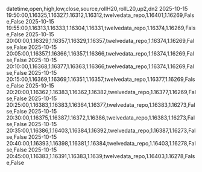 datetime,open,high,low,close,source,rollH20,rollL20,up2,dn2
2025-10-15 19:50:00,1.16325,1.16327,1.16312,1.16312,twelvedata_repo,1.16401,1.16269,False,False
2025-10-15 19:55:00,1.16313,1.16333,1.16304,1.16331,twelvedata_repo,1.16374,1.16269,False,False
2025-10-15 20:00:00,1.16329,1.16357,1.16329,1.16357,twelvedata_repo,1.16374,1.16269,False,False
2025-10-15 20:05:00,1.16357,1.16366,1.16357,1.16366,twelvedata_repo,1.16374,1.16269,False,False
2025-10-15 20:10:00,1.16368,1.16377,1.16363,1.16366,twelvedata_repo,1.16374,1.16269,False,False
2025-10-15 20:15:00,1.16369,1.16369,1.16351,1.16357,twelvedata_repo,1.16377,1.16269,False,False
2025-10-15 20:20:00,1.16362,1.16383,1.16362,1.16382,twelvedata_repo,1.16377,1.16269,False,False
2025-10-15 20:25:00,1.16383,1.16383,1.16364,1.16377,twelvedata_repo,1.16383,1.16273,False,False
2025-10-15 20:30:00,1.16375,1.16387,1.16372,1.16386,twelvedata_repo,1.16383,1.16273,False,False
2025-10-15 20:35:00,1.16386,1.16403,1.16384,1.16392,twelvedata_repo,1.16387,1.16273,False,False
2025-10-15 20:40:00,1.16393,1.16398,1.16381,1.16384,twelvedata_repo,1.16403,1.16278,False,False
2025-10-15 20:45:00,1.16383,1.16391,1.16383,1.1639,twelvedata_repo,1.16403,1.16278,False,False
